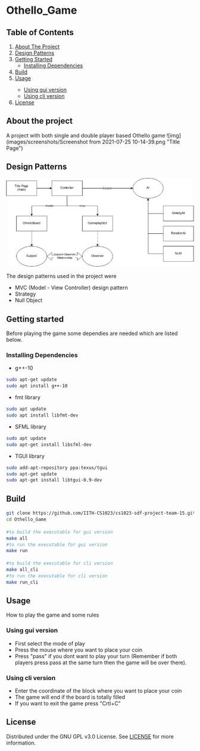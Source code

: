 # Othello_Game

## Table of Contents
  <ol>
    <li>
      <a href="#about-the-project">About The Project</a>
    </li>
    <li>
      <a href="#design-patterns">Design Patterns</a>
    </li>
    <li>
      <a href="#getting-started">Getting Started</a>
      <ul>
        <li><a href="#installing-dependencies">Installing Dependencies</a></li>
      </ul>
    </li>
    <li><a href="#build">Build</a></li>
    <li>
      <a href="#usage">Usage</a></li>
      <ul>
        <li><a href="#using-gui-version">Using gui version</a></li>
        <li><a href="#using-cli-version">Using cli version</a></li>
      </ul>
    <li><a href="#license">License</a></li>
  </ol>

 
<!-- ABOUT THE PROJECT -->
## About the project
A project with both single and double player based Othello game
![img](images/screenshots/Screenshot from 2021-07-25 10-14-39.png "Title Page")

## Design Patterns
![img](images/Class_Diagram.png "Class Hierarchy")

The design patterns used in the project were
 - MVC (Model - View Controller) design pattern
 - Strategy
 - Null Object

## Getting started
Before playing the game some dependies are needed which are listed below.

### Installing Dependencies
- g++-10
```sh
sudo apt-get update
sudo apt install g++-10
```
- fmt library
```sh
sudo apt update
sudo apt install libfmt-dev
```
- SFML library
```sh
sudo apt update
sudo apt-get install libsfml-dev
```

- TGUI library
```sh
sudo add-apt-repository ppa:texus/tgui
sudo apt-get update
sudo apt-get install libtgui-0.9-dev
```

## Build
```sh
git clone https://github.com/IITH-CS1023/cs1023-sdf-project-team-15.git Othello_Game
cd Othello_Game

#to build the executable for gui version
make all
#to run the executable for gui version
make run

#to build the executable for cli version
make all_cli
#to run the executable for cli version
make run_cli
```
## Usage
How to play the game and some rules

### Using gui version

- First select the mode of play
- Press the mouse where you want to place your coin
- Press "pass" if you dont want to play your turn (Remember if both players press pass at the same turn then the game will be over there).

### Using cli version

- Enter the coordinate of the block where you want to place your coin
- The game will end if the board is totally filled
- If you want to exit the game press "Crtl+C"


## License
Distributed under the GNU GPL v3.0 License. See [LICENSE](LICENSE) for more information.

<!-- [![Work in Repl.it](https://classroom.github.com/assets/work-in-replit-14baed9a392b3a25080506f3b7b6d57f295ec2978f6f33ec97e36a161684cbe9.svg)](https://classroom.github.com/online_ide?assignment_repo_id=402094&assignment_repo_type=GroupAssignmentRepo)
 -->
